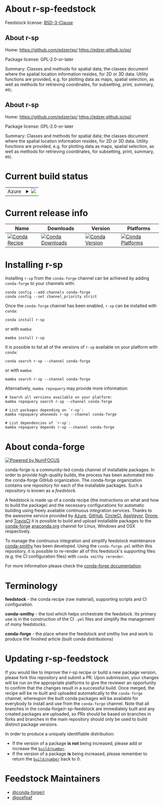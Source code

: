 About r-sp-feedstock
====================

Feedstock license: [BSD-3-Clause](https://github.com/conda-forge/r-sp-feedstock/blob/main/LICENSE.txt)


About r-sp
----------

Home: https://github.com/edzer/sp/ https://edzer.github.io/sp/

Package license: GPL-2.0-or-later

Summary: Classes and methods for spatial data; the classes document where the spatial location information resides, for 2D or 3D data. Utility functions are provided, e.g. for plotting data as maps, spatial selection, as well as methods for retrieving coordinates, for subsetting, print, summary, etc.

About r-sp
----------

Home: https://github.com/edzer/sp/ https://edzer.github.io/sp/

Package license: GPL-2.0-or-later

Summary: Classes and methods for spatial data; the classes document where the spatial location information resides, for 2D or 3D data. Utility functions are provided, e.g. for plotting data as maps, spatial selection, as well as methods for retrieving coordinates, for subsetting, print, summary, etc.

Current build status
====================


<table>
    
  <tr>
    <td>Azure</td>
    <td>
      <details>
        <summary>
          <a href="https://dev.azure.com/conda-forge/feedstock-builds/_build/latest?definitionId=1646&branchName=main">
            <img src="https://dev.azure.com/conda-forge/feedstock-builds/_apis/build/status/r-sp-feedstock?branchName=main">
          </a>
        </summary>
        <table>
          <thead><tr><th>Variant</th><th>Status</th></tr></thead>
          <tbody><tr>
              <td>linux_64_r_base4.4</td>
              <td>
                <a href="https://dev.azure.com/conda-forge/feedstock-builds/_build/latest?definitionId=1646&branchName=main">
                  <img src="https://dev.azure.com/conda-forge/feedstock-builds/_apis/build/status/r-sp-feedstock?branchName=main&jobName=linux&configuration=linux%20linux_64_r_base4.4" alt="variant">
                </a>
              </td>
            </tr><tr>
              <td>linux_64_r_base4.5</td>
              <td>
                <a href="https://dev.azure.com/conda-forge/feedstock-builds/_build/latest?definitionId=1646&branchName=main">
                  <img src="https://dev.azure.com/conda-forge/feedstock-builds/_apis/build/status/r-sp-feedstock?branchName=main&jobName=linux&configuration=linux%20linux_64_r_base4.5" alt="variant">
                </a>
              </td>
            </tr><tr>
              <td>linux_aarch64_r_base4.4</td>
              <td>
                <a href="https://dev.azure.com/conda-forge/feedstock-builds/_build/latest?definitionId=1646&branchName=main">
                  <img src="https://dev.azure.com/conda-forge/feedstock-builds/_apis/build/status/r-sp-feedstock?branchName=main&jobName=linux&configuration=linux%20linux_aarch64_r_base4.4" alt="variant">
                </a>
              </td>
            </tr><tr>
              <td>linux_aarch64_r_base4.5</td>
              <td>
                <a href="https://dev.azure.com/conda-forge/feedstock-builds/_build/latest?definitionId=1646&branchName=main">
                  <img src="https://dev.azure.com/conda-forge/feedstock-builds/_apis/build/status/r-sp-feedstock?branchName=main&jobName=linux&configuration=linux%20linux_aarch64_r_base4.5" alt="variant">
                </a>
              </td>
            </tr><tr>
              <td>linux_ppc64le_r_base4.4</td>
              <td>
                <a href="https://dev.azure.com/conda-forge/feedstock-builds/_build/latest?definitionId=1646&branchName=main">
                  <img src="https://dev.azure.com/conda-forge/feedstock-builds/_apis/build/status/r-sp-feedstock?branchName=main&jobName=linux&configuration=linux%20linux_ppc64le_r_base4.4" alt="variant">
                </a>
              </td>
            </tr><tr>
              <td>linux_ppc64le_r_base4.5</td>
              <td>
                <a href="https://dev.azure.com/conda-forge/feedstock-builds/_build/latest?definitionId=1646&branchName=main">
                  <img src="https://dev.azure.com/conda-forge/feedstock-builds/_apis/build/status/r-sp-feedstock?branchName=main&jobName=linux&configuration=linux%20linux_ppc64le_r_base4.5" alt="variant">
                </a>
              </td>
            </tr><tr>
              <td>osx_64_r_base4.4</td>
              <td>
                <a href="https://dev.azure.com/conda-forge/feedstock-builds/_build/latest?definitionId=1646&branchName=main">
                  <img src="https://dev.azure.com/conda-forge/feedstock-builds/_apis/build/status/r-sp-feedstock?branchName=main&jobName=osx&configuration=osx%20osx_64_r_base4.4" alt="variant">
                </a>
              </td>
            </tr><tr>
              <td>osx_64_r_base4.5</td>
              <td>
                <a href="https://dev.azure.com/conda-forge/feedstock-builds/_build/latest?definitionId=1646&branchName=main">
                  <img src="https://dev.azure.com/conda-forge/feedstock-builds/_apis/build/status/r-sp-feedstock?branchName=main&jobName=osx&configuration=osx%20osx_64_r_base4.5" alt="variant">
                </a>
              </td>
            </tr><tr>
              <td>osx_arm64_r_base4.4</td>
              <td>
                <a href="https://dev.azure.com/conda-forge/feedstock-builds/_build/latest?definitionId=1646&branchName=main">
                  <img src="https://dev.azure.com/conda-forge/feedstock-builds/_apis/build/status/r-sp-feedstock?branchName=main&jobName=osx&configuration=osx%20osx_arm64_r_base4.4" alt="variant">
                </a>
              </td>
            </tr><tr>
              <td>osx_arm64_r_base4.5</td>
              <td>
                <a href="https://dev.azure.com/conda-forge/feedstock-builds/_build/latest?definitionId=1646&branchName=main">
                  <img src="https://dev.azure.com/conda-forge/feedstock-builds/_apis/build/status/r-sp-feedstock?branchName=main&jobName=osx&configuration=osx%20osx_arm64_r_base4.5" alt="variant">
                </a>
              </td>
            </tr><tr>
              <td>win_64_r_base4.4</td>
              <td>
                <a href="https://dev.azure.com/conda-forge/feedstock-builds/_build/latest?definitionId=1646&branchName=main">
                  <img src="https://dev.azure.com/conda-forge/feedstock-builds/_apis/build/status/r-sp-feedstock?branchName=main&jobName=win&configuration=win%20win_64_r_base4.4" alt="variant">
                </a>
              </td>
            </tr><tr>
              <td>win_64_r_base4.5</td>
              <td>
                <a href="https://dev.azure.com/conda-forge/feedstock-builds/_build/latest?definitionId=1646&branchName=main">
                  <img src="https://dev.azure.com/conda-forge/feedstock-builds/_apis/build/status/r-sp-feedstock?branchName=main&jobName=win&configuration=win%20win_64_r_base4.5" alt="variant">
                </a>
              </td>
            </tr>
          </tbody>
        </table>
      </details>
    </td>
  </tr>
</table>

Current release info
====================

| Name | Downloads | Version | Platforms |
| --- | --- | --- | --- |
| [![Conda Recipe](https://img.shields.io/badge/recipe-r--sp-green.svg)](https://anaconda.org/conda-forge/r-sp) | [![Conda Downloads](https://img.shields.io/conda/dn/conda-forge/r-sp.svg)](https://anaconda.org/conda-forge/r-sp) | [![Conda Version](https://img.shields.io/conda/vn/conda-forge/r-sp.svg)](https://anaconda.org/conda-forge/r-sp) | [![Conda Platforms](https://img.shields.io/conda/pn/conda-forge/r-sp.svg)](https://anaconda.org/conda-forge/r-sp) |

Installing r-sp
===============

Installing `r-sp` from the `conda-forge` channel can be achieved by adding `conda-forge` to your channels with:

```
conda config --add channels conda-forge
conda config --set channel_priority strict
```

Once the `conda-forge` channel has been enabled, `r-sp` can be installed with `conda`:

```
conda install r-sp
```

or with `mamba`:

```
mamba install r-sp
```

It is possible to list all of the versions of `r-sp` available on your platform with `conda`:

```
conda search r-sp --channel conda-forge
```

or with `mamba`:

```
mamba search r-sp --channel conda-forge
```

Alternatively, `mamba repoquery` may provide more information:

```
# Search all versions available on your platform:
mamba repoquery search r-sp --channel conda-forge

# List packages depending on `r-sp`:
mamba repoquery whoneeds r-sp --channel conda-forge

# List dependencies of `r-sp`:
mamba repoquery depends r-sp --channel conda-forge
```


About conda-forge
=================

[![Powered by
NumFOCUS](https://img.shields.io/badge/powered%20by-NumFOCUS-orange.svg?style=flat&colorA=E1523D&colorB=007D8A)](https://numfocus.org)

conda-forge is a community-led conda channel of installable packages.
In order to provide high-quality builds, the process has been automated into the
conda-forge GitHub organization. The conda-forge organization contains one repository
for each of the installable packages. Such a repository is known as a *feedstock*.

A feedstock is made up of a conda recipe (the instructions on what and how to build
the package) and the necessary configurations for automatic building using freely
available continuous integration services. Thanks to the awesome service provided by
[Azure](https://azure.microsoft.com/en-us/services/devops/), [GitHub](https://github.com/),
[CircleCI](https://circleci.com/), [AppVeyor](https://www.appveyor.com/),
[Drone](https://cloud.drone.io/welcome), and [TravisCI](https://travis-ci.com/)
it is possible to build and upload installable packages to the
[conda-forge](https://anaconda.org/conda-forge) [anaconda.org](https://anaconda.org/)
channel for Linux, Windows and OSX respectively.

To manage the continuous integration and simplify feedstock maintenance
[conda-smithy](https://github.com/conda-forge/conda-smithy) has been developed.
Using the ``conda-forge.yml`` within this repository, it is possible to re-render all of
this feedstock's supporting files (e.g. the CI configuration files) with ``conda smithy rerender``.

For more information please check the [conda-forge documentation](https://conda-forge.org/docs/).

Terminology
===========

**feedstock** - the conda recipe (raw material), supporting scripts and CI configuration.

**conda-smithy** - the tool which helps orchestrate the feedstock.
                   Its primary use is in the construction of the CI ``.yml`` files
                   and simplify the management of *many* feedstocks.

**conda-forge** - the place where the feedstock and smithy live and work to
                  produce the finished article (built conda distributions)


Updating r-sp-feedstock
=======================

If you would like to improve the r-sp recipe or build a new
package version, please fork this repository and submit a PR. Upon submission,
your changes will be run on the appropriate platforms to give the reviewer an
opportunity to confirm that the changes result in a successful build. Once
merged, the recipe will be re-built and uploaded automatically to the
`conda-forge` channel, whereupon the built conda packages will be available for
everybody to install and use from the `conda-forge` channel.
Note that all branches in the conda-forge/r-sp-feedstock are
immediately built and any created packages are uploaded, so PRs should be based
on branches in forks and branches in the main repository should only be used to
build distinct package versions.

In order to produce a uniquely identifiable distribution:
 * If the version of a package **is not** being increased, please add or increase
   the [``build/number``](https://docs.conda.io/projects/conda-build/en/latest/resources/define-metadata.html#build-number-and-string).
 * If the version of a package **is** being increased, please remember to return
   the [``build/number``](https://docs.conda.io/projects/conda-build/en/latest/resources/define-metadata.html#build-number-and-string)
   back to 0.

Feedstock Maintainers
=====================

* [@conda-forge/r](https://github.com/orgs/conda-forge/teams/r/)
* [@ocefpaf](https://github.com/ocefpaf/)


